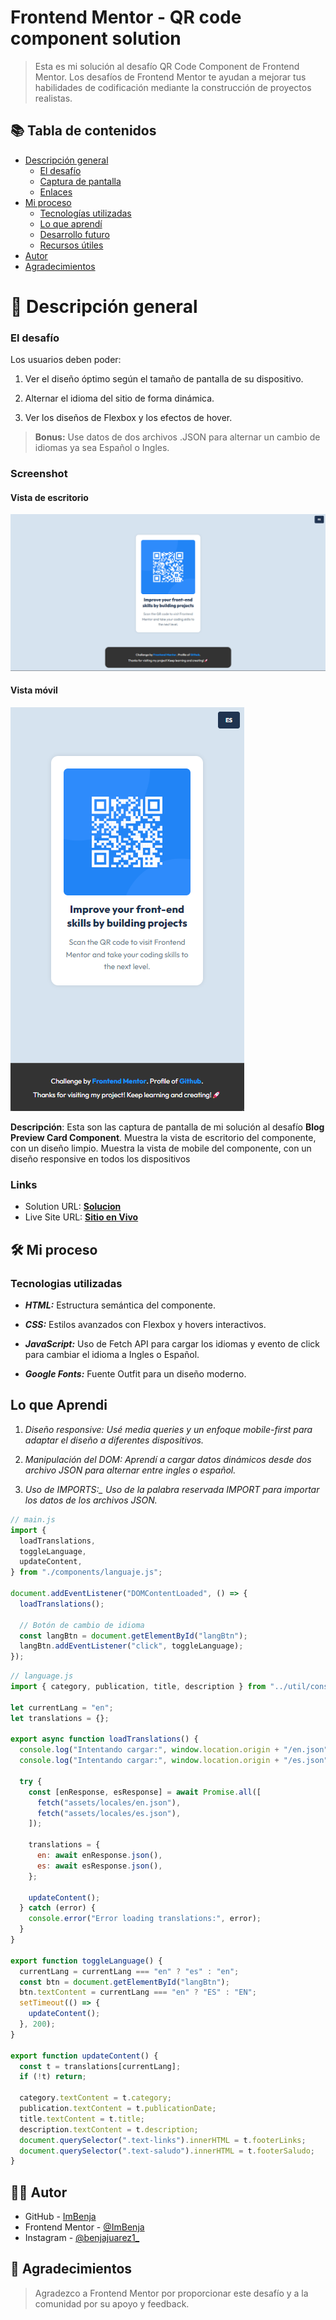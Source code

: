 # Frontend Mentor - QR code component solution

> Esta es mi solución al desafío QR Code Component de Frontend Mentor. Los desafíos de Frontend Mentor te ayudan a mejorar tus habilidades de codificación mediante la construcción de proyectos realistas.

## 📚 Tabla de contenidos

- [Descripción general](#Descripción-general)
  - [El desafío](#the-challenge)
  - [Captura de pantalla](#screenshot)
  - [Enlaces](#links)
- [Mi proceso](#my-process)
  - [Tecnologías utilizadas](#built-with)
  - [Lo que aprendí](#what-i-learned)
  - [Desarrollo futuro](#continued-development)
  - [Recursos útiles](#useful-resources)
- [Autor](#author)
- [Agradecimientos](#acknowledgments)

# 📖 Descripción general

### El desafío

Los usuarios deben poder:

1. Ver el diseño óptimo según el tamaño de pantalla de su dispositivo.

2. Alternar el idioma del sitio de forma dinámica.

3. Ver los diseños de Flexbox y los efectos de hover.

> **Bonus:** Use datos de dos archivos .JSON para alternar un cambio de idiomas ya sea Español o Ingles.

### Screenshot

#### Vista de escritorio

![](../design/results/Desktop-Result.png)

#### Vista móvil

![](../design/results/Mobile-Result.png)

**Descripción**: Esta son las captura de pantalla de mi solución al desafío **Blog Preview Card Component**. Muestra la vista de escritorio del componente, con un diseño limpio. Muestra la vista de mobile del componente, con un diseño responsive en todos los dispositivos

### Links

- Solution URL: [**Solucion**](https://github.com/ImBenja/Frontend-Challenges/tree/main/Newbie/Free-Plus/02-qr-code-component-main)
- Live Site URL: [**Sitio en Vivo**](https://component-qr-preview.netlify.app/)

## 🛠️ Mi proceso

### Tecnologias utilizadas

- **_HTML:_** Estructura semántica del componente.

- **_CSS:_** Estilos avanzados con Flexbox y hovers interactivos.

- **_JavaScript:_** Uso de Fetch API para cargar los idiomas y evento de click para cambiar el idioma a Ingles o Español.

- **_Google Fonts:_** Fuente Outfit para un diseño moderno.

## Lo que Aprendi

1. _Diseño responsive: Usé media queries y un enfoque mobile-first para adaptar el diseño a diferentes dispositivos._

2. _Manipulación del DOM: Aprendí a cargar datos dinámicos desde dos archivo JSON para alternar entre ingles o español._

3. _Uso de IMPORTS:\_ Uso de la palabra reservada IMPORT para importar los datos de los archivos JSON._

```js
// main.js
import {
  loadTranslations,
  toggleLanguage,
  updateContent,
} from "./components/languaje.js";

document.addEventListener("DOMContentLoaded", () => {
  loadTranslations();

  // Botón de cambio de idioma
  const langBtn = document.getElementById("langBtn");
  langBtn.addEventListener("click", toggleLanguage);
});
```

```js
// language.js
import { category, publication, title, description } from "../util/const.js";

let currentLang = "en";
let translations = {};

export async function loadTranslations() {
  console.log("Intentando cargar:", window.location.origin + "/en.json");
  console.log("Intentando cargar:", window.location.origin + "/es.json");

  try {
    const [enResponse, esResponse] = await Promise.all([
      fetch("assets/locales/en.json"),
      fetch("assets/locales/es.json"),
    ]);

    translations = {
      en: await enResponse.json(),
      es: await esResponse.json(),
    };

    updateContent();
  } catch (error) {
    console.error("Error loading translations:", error);
  }
}

export function toggleLanguage() {
  currentLang = currentLang === "en" ? "es" : "en";
  const btn = document.getElementById("langBtn");
  btn.textContent = currentLang === "en" ? "ES" : "EN";
  setTimeout(() => {
    updateContent();
  }, 200);
}

export function updateContent() {
  const t = translations[currentLang];
  if (!t) return;

  category.textContent = t.category;
  publication.textContent = t.publicationDate;
  title.textContent = t.title;
  description.textContent = t.description;
  document.querySelector(".text-links").innerHTML = t.footerLinks;
  document.querySelector(".text-saludo").innerHTML = t.footerSaludo;
}
```

## 👨‍💻 Autor

- GitHub - [ImBenja](https://github.com/ImBenja)
- Frontend Mentor - [@ImBenja](https://www.frontendmentor.io/profile/ImBenja)
- Instagram - [@benjajuarez1\_](https://www.instagram.com/benjajuarez1_/?hl=es)

## 🙏 Agradecimientos

> Agradezco a Frontend Mentor por proporcionar este desafío y a la comunidad por su apoyo y feedback.
